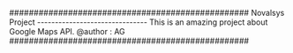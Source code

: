 #################################################
Novalsys Project -------------------------------
This is an amazing project about Google Maps API.
@author : AG
#################################################
